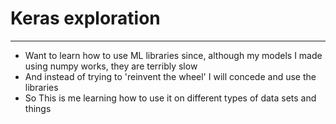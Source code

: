 <h1>Keras exploration</h1>
<hr/>
<ul>
  <li>
    Want to learn how to use ML libraries since, although my models I made using numpy works, they are terribly slow
  </li>
  <li>
    And instead of trying to 'reinvent the wheel' I will concede and use the libraries
  </li>
  <li>
    So This is me learning how to use it on different types of data sets and things
  </li>
</ul>
